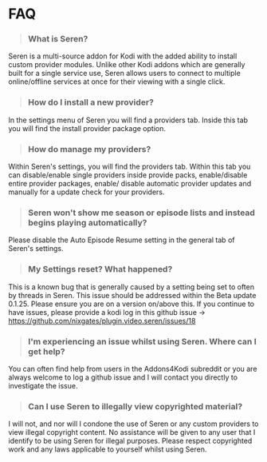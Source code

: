 # FAQ
> ### What is Seren?

Seren is a multi-source addon for Kodi with the added ability to install custom provider modules. Unlike other Kodi addons which are generally built for a single service use, Seren allows users to connect to multiple online/offline services at once for their viewing with a single click.

> ### How do I install a new provider?

In the settings menu of Seren you will find a providers tab. Inside this tab you will find the install provider package option.

> ### How do manage my providers?

Within Seren's settings, you will find the providers tab. Within this tab you can disable/enable single providers inside provide packs, enable/disable entire provider packages, enable/ disable automatic provider updates and manually for a update check for your providers.

> ### Seren won't show me season or episode lists and instead begins playing automatically?

Please disable the Auto Episode Resume setting in the general tab of Seren's settings.

> ### My Settings reset? What happened?
This is a known bug that is generally caused by a setting being set to often by threads in Seren. This issue should be addressed within the Beta update 0.1.25. Please ensure you are on a version on/above this.
If you continue to have issues, please provide a kodi log in this github issue -> https://github.com/nixgates/plugin.video.seren/issues/18

> ### I'm experiencing an issue whilst using Seren. Where can I get help?
You can often find help from users in the Addons4Kodi subreddit or you are always welcome to log a github issue and I will contact you directly to investigate the issue.

> ### Can I use Seren to illegally view copyrighted material?

I will not, and nor will I condone the use of Seren or any custom providers to view illegal copyright content. No assistance will be given to any user that I identify to be using Seren for illegal purposes. Please respect copyrighted work and any laws applicable to yourself whilst using Seren.


